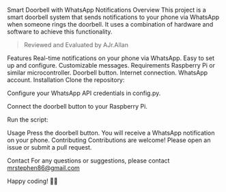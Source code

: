 Smart Doorbell with WhatsApp Notifications
Overview
This project is a smart doorbell system that sends notifications to your phone via WhatsApp when someone rings the doorbell. It uses a combination of hardware and software to achieve this functionality.

> Reviewed and Evaluated by AJr.Allan

Features
Real-time notifications on your phone via WhatsApp.
Easy to set up and configure.
Customizable messages.
Requirements
Raspberry Pi or similar microcontroller.
Doorbell button.
Internet connection.
WhatsApp account.
Installation
Clone the repository:



Configure your WhatsApp API credentials in config.py.

Connect the doorbell button to your Raspberry Pi.

Run the script:



Usage
Press the doorbell button.
You will receive a WhatsApp notification on your phone.
Contributing
Contributions are welcome! Please open an issue or submit a pull request.



Contact
For any questions or suggestions, please contact mrstephen86@gmail.com

Happy coding! 🔔📱
